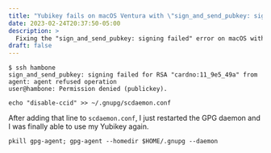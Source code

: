 ```yaml
---
title: "Yubikey fails on macOS Ventura with \"sign_and_send_pubkey: signing failed\""
date: 2023-02-24T20:37:50-05:00
description: >
  Fixing the "sign_and_send_pubkey: signing failed" error on macOS with a Yubikey
draft: false
---
```


```
$ ssh hambone
sign_and_send_pubkey: signing failed for RSA "cardno:11_9e5_49a" from agent: agent refused operation
user@hambone: Permission denied (publickey).
```

```
echo "disable-ccid" >> ~/.gnupg/scdaemon.conf
```

After adding that line to `scdaemon.conf`, I just restarted the GPG daemon and I was finally able to use my Yubikey again.

```
pkill gpg-agent; gpg-agent --homedir $HOME/.gnupg --daemon
```